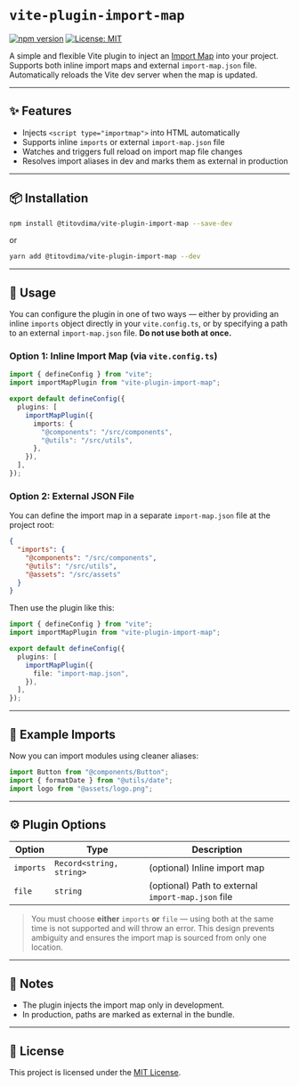 # `vite-plugin-import-map`

[![npm version](https://img.shields.io/npm/v/vite-plugin-import-map.svg)](https://www.npmjs.com/package/vite-plugin-import-map)
[![License: MIT](https://img.shields.io/badge/License-MIT-yellow.svg)](https://opensource.org/licenses/MIT)

A simple and flexible Vite plugin to inject an [Import Map](https://developer.mozilla.org/en-US/docs/Web/HTML/Element/script/type/importmap) into your project. Supports both inline import maps and external `import-map.json` file. Automatically reloads the Vite dev server when the map is updated.

---

## ✨ Features

- Injects `<script type="importmap">` into HTML automatically
- Supports inline `imports` or external `import-map.json` file
- Watches and triggers full reload on import map file changes
- Resolves import aliases in dev and marks them as external in production

---

## 📦 Installation

```bash
npm install @titovdima/vite-plugin-import-map --save-dev
```

or

```bash
yarn add @titovdima/vite-plugin-import-map --dev
```

---

## 🚀 Usage

You can configure the plugin in one of two ways — either by providing an inline `imports` object directly in your `vite.config.ts`, or by specifying a path to an external `import-map.json` file. **Do not use both at once.**

### Option 1: Inline Import Map (via `vite.config.ts`)

```ts
import { defineConfig } from "vite";
import importMapPlugin from "vite-plugin-import-map";

export default defineConfig({
  plugins: [
    importMapPlugin({
      imports: {
        "@components": "/src/components",
        "@utils": "/src/utils",
      },
    }),
  ],
});
```

### Option 2: External JSON File

You can define the import map in a separate `import-map.json` file at the project root:

```json
{
  "imports": {
    "@components": "/src/components",
    "@utils": "/src/utils",
    "@assets": "/src/assets"
  }
}
```

Then use the plugin like this:

```ts
import { defineConfig } from "vite";
import importMapPlugin from "vite-plugin-import-map";

export default defineConfig({
  plugins: [
    importMapPlugin({
      file: "import-map.json",
    }),
  ],
});
```

---

## 📁 Example Imports

Now you can import modules using cleaner aliases:

```ts
import Button from "@components/Button";
import { formatDate } from "@utils/date";
import logo from "@assets/logo.png";
```

---

## ⚙️ Plugin Options

| Option    | Type                     | Description                                        |
| --------- | ------------------------ | -------------------------------------------------- |
| `imports` | `Record<string, string>` | (optional) Inline import map                       |
| `file`    | `string`                 | (optional) Path to external `import-map.json` file |

> You must choose **either** `imports` **or** `file` — using both at the same time is not supported and will throw an error. This design prevents ambiguity and ensures the import map is sourced from only one location.

---

## 📌 Notes

- The plugin injects the import map only in development.
- In production, paths are marked as external in the bundle.

---

## 📄 License

This project is licensed under the [MIT License](https://opensource.org/licenses/MIT).
